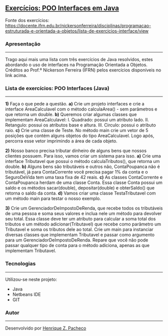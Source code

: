 ## [Exercícios: POO Interfaces em Java](https://github.com/henrizampacheco/exercicios-poo-interfaces-java/tree/master/ExerciciosPOOInterfacesJava/src/com/henrizampacheco/java "Exercícios: POO Interfaces em Java")

Fonte dos exercícios:
https://docente.ifrn.edu.br/nickersonferreira/disciplinas/programacao-estruturada-e-orientada-a-objetos/lista-de-exercicios-interface/view

### Apresentação
------------

Trago aqui mais uma lista com três exercícios de Java resolvidos, estes abordando o uso de interfaces na Programação Orientada a Objetos. Créditos ao Prof.º Nickerson Ferreira (IFRN) pelos exercícios disponíveis no link acima.

### Lista de exercícios: POO Interfaces (Java)
------------

**1)** Faça o que pede a questão.
**a)** Crie um projeto interfaces e crie a interface AreaCalculavel com o método calculaArea() - sem parâmetros e que retorna um double.
**b)** Queremos criar algumas classes que implementam AreaCalculavel:
I. Quadrado: possui um atributo lado.
II. Retangulo: possui os atributos base e altura.
III. Circulo: possui o atributo raio.
**c)** Crie uma classe de Teste. No método main crie um vetor de 5 posições que contém alguns objetos do tipo AreaCalculavel. Logo após, percorra esse vetor imprimindo a área de cada objeto.

**2)** Nosso banco precisa tributar dinheiro de alguns bens que nossos clientes possuem. Para isso, vamos criar um sistema para isso.
**a)** Crie uma interface Tributavel que possui o método calculaTributos(), que retorna um double.
**b)** Alguns bens são tributáveis e outros não, ContaPoupanca não é tributável, já para ContaCorrente você precisa pagar 1% da conta e o SeguroDeVida tem uma taxa fixa de 42 reais.
**c)** As classes ContaCorrente e ContaPoupanca herdam de uma classe Conta. Essa classe Conta possui um saldo e os métodos sacar(double), depositar(double) e obterSaldo() que retorna o saldo da conta.
**d)** Vamos criar uma classe TestaTributavel com um método main para testar o nosso exemplo.

**3)** Crie um GerenciadorDeImpostoDeRenda, que recebe todos os tributáveis de uma pessoa e soma seus valores e inclua nele um método para devolver seu total. Essa classe deve ter um atributo para calcular a soma total dos tributos e um método adicionar(Tributavel) que recebe como parâmetro um Tributavel e soma os tributos dele ao total. Crie um main para instanciar diversas classes que implementam Tributavel e passar como argumento para um GerenciadorDeImpostoDeRenda. Repare que você não pode passar qualquer tipo de conta para o método adiciona, apenas as que implementam Tributavel.

### Tecnologias
------------
Utilizou-se neste projeto:
- Java
- Netbeans IDE
- GIT

### Autor
------------
Desenvolvido por [Henrique Z. Pacheco](https://www.linkedin.com/in/henrizampacheco/ "Henrique Z. Pacheco")